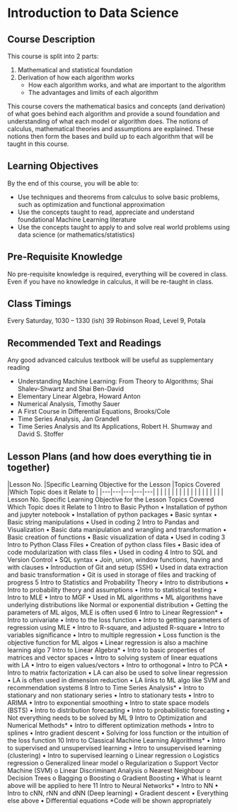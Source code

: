 # Introduction to Data Science

## Course Description
This course is split into 2 parts:
1. Mathematical and statistical foundation
1. Derivation of how each algorithm works
	- How each algorithm works, and what are important to the algorithm
	- The advantages and limits of each algorithm

This course covers the mathematical basics and concepts (and derivation) of what goes behind each algorithm and provide a sound foundation and understanding of what each model or algorithm does. The notions of calculus, mathematical theories and assumptions are explained. These notions then form the bases and build up to each algorithm that will be taught in this course.

## Learning Objectives 
By the end of this course, you will be able to:
- Use techniques and theorems from calculus to solve basic problems, such as optimization and functional approximation
- Use the concepts taught to read, appreciate and understand foundational Machine Learning literature
- Use the concepts taught to apply to and solve real world problems using data science (or mathematics/statistics)

## Pre-Requisite Knowledge
No pre-requisite knowledge is required, everything will be covered in class. Even if you have no knowledge in calculus, it will be re-taught in class.

## Class Timings
Every Saturday, 1030 – 1330 (ish)
39 Robinson Road, Level 9, Potala

## Recommended Text and Readings
Any good advanced calculus textbook will be useful as supplementary reading
- Understanding Machine Learning: From Theory to Algorithms; Shai Shalev-Shwartz and Shai Ben-David
- Elementary Linear Algebra, Howard Anton
- Numerical Analysis, Timothy Sauer
- A First Course in Differential Equations, Brooks/Cole
- Time Series Analysis, Jan Grandell
- Time Series Analysis and Its Applications, Robert H. Shumway and David S. Stoffer

## Lesson Plans (and how does everything tie in together)
|Lesson No.   |Specific Learning Objective for the Lesson   |Topics Covered   |Which Topic does it Relate to   |
|---|---|---|---|---|
|   |   |   |   |   |
|   |   |   |   |   |
|   |   |   |   |   |
Lesson No.	Specific Learning Objective for the Lesson	Topics Covered	Which Topic does it Relate to
1	Intro to Basic Python	•	Installation of python and jupyter notebook
•	Installation of python packages
•	Basic syntax
•	Basic string manipulations	•	Used in coding
2	Intro to Pandas and Visualization	•	Basic data manipulation and wrangling and transformation
•	Basic creation of functions
•	Basic visualization of data	•	Used in coding
3	Intro to Python Class Files	•	Creation of python class files
•	Basic idea of code modularization with class files	•	Used in coding
4	Intro to SQL and Version Control	•	SQL syntax
•	Join, union, window functions, having and with clauses
•	Introduction of Git and setup (SSH)	•	Used in data extraction and basic transformation
•	Git is used in storage of files and tracking of progress
5	Intro to Statistics and Probability Theory	•	Intro to distributions
•	Intro to probability theory and assumptions
•	Intro to statistical testing
•	Intro to MLE
•	Intro to MGF	•	Used in ML algorithms
•	ML algorithms have underlying distributions like Normal or exponential distribution
•	Getting the parameters of ML algos, MLE is often used
6	Intro to Linear Regression*	•	Intro to univariate
•	Intro to the loss function
•	Intro to getting parameters of regression using MLE
•	Intro to R-square, and adjusted R-square
•	Intro to variables significance
•	Intro to multiple regression	•	Loss function is the objective function for ML algos
•	Linear regression is also a machine learning algo
7	Intro to Linear Algebra*	•	Intro to basic properties of matrices and vector spaces
•	Intro to solving system of linear equations with LA
•	Intro to eigen values/vectors
•	Intro to orthogonal
•	Intro to PCA
•	Intro to matrix factorization	•	LA can also be used to solve linear regression
•	LA is often used in dimension reduction
•	LA links to ML algo like SVM and recommendation systems
8	Intro to Time Series Analysis*	•	Intro to stationary and non stationary series
•	Intro to stationary tests
•	Intro to ARIMA
•	Intro to exponential smoothing
•	Intro to state space models (BSTS)
•	Intro to distribution forecasting
•	Intro to probabilistic forecasting	•	Not everything needs to be solved by ML
9	Intro to Optimization and Numerical Methods*	•	Intro to different optimization methods
•	Intro to splines
•	Intro gradient descent	•	Solving for loss function or the intuition of the loss function
10	Intro to Classical Machine Learning Algorithms*	•	Intro to supervised and unsupervised learning
•	Intro to unsupervised learning (clustering)
•	Intro to supervised learning
o	Linear regression
o	Logistics regression
o	Generalized linear model
o	Regularization
o	Support Vector Machine (SVM)
o	Linear Discriminant Analysis
o	Nearest Neighbour
o	Decision Trees
o	Bagging
o	Boosting
o	Gradient Boosting	•	What is learnt above will be applied to here
11	Intro to Neural Networks*	•	Intro to NN
•	Intro to cNN, rNN and dNN (Deep learning)	•	Gradient descent
•	Everything else above
•	Differential equations
*Code will be shown appropriately
